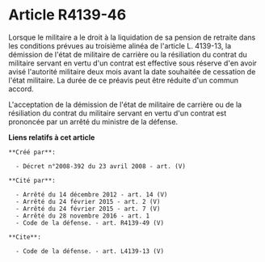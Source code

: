# Article R4139-46

Lorsque le militaire a le droit à la liquidation de sa pension de retraite dans les conditions prévues au troisième alinéa de
l'article L. 4139-13, la démission de l'état de militaire de carrière ou la résiliation du contrat du militaire servant en
vertu d'un contrat est effective sous réserve d'en avoir avisé l'autorité militaire deux mois avant la date souhaitée de
cessation de l'état militaire. La durée de ce préavis peut être réduite d'un commun accord.

L'acceptation de la démission de l'état de militaire de carrière ou de la résiliation du contrat du militaire servant en
vertu d'un contrat est prononcée par un arrêté du ministre de la défense.

**Liens relatifs à cet article**

	**Créé par**:

	  - Décret n°2008-392 du 23 avril 2008 - art. (V)

	**Cité par**:

	  - Arrêté du 14 décembre 2012 - art. 14 (V)
	  - Arrêté du 24 février 2015 - art. 2 (V)
	  - Arrêté du 24 février 2015 - art. 7 (V)
	  - Arrêté du 28 novembre 2016 - art. 1
	  - Code de la défense. - art. R4139-49 (V)

	**Cite**:

	  - Code de la défense. - art. L4139-13 (V)
